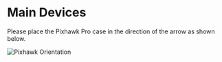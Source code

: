 # Main Devices

Please place the Pixhawk Pro case in the direction of the arrow as shown below.

![Pixhawk Orientation](https://drotek.com/wp-content/uploads/2017/01/top-Copie.jpg)

